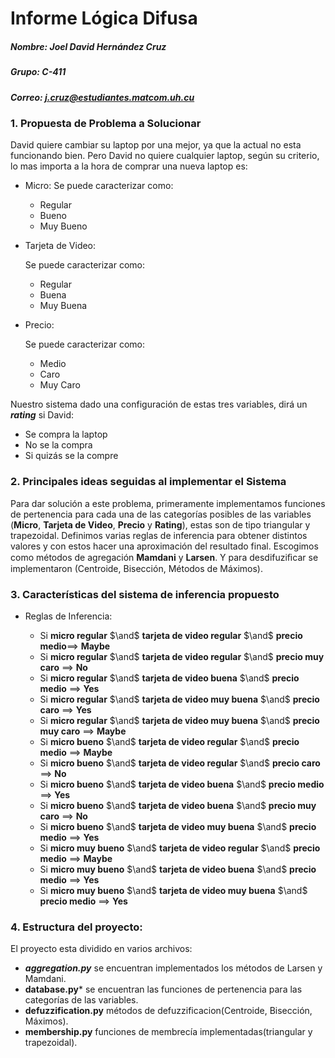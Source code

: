 # Informe Lógica Difusa

##### Nombre: Joel David Hernández Cruz

##### Grupo: C-411

##### Correo: j.cruz@estudiantes.matcom.uh.cu

### 1. Propuesta de Problema a Solucionar

David quiere cambiar su laptop por una mejor, ya que la actual no esta funcionando bien. Pero David no quiere cualquier laptop, según su criterio, lo mas importa a la hora de comprar una nueva laptop es:

- Micro:
  Se puede caracterizar como:
  
  - Regular
  - Bueno
  - Muy Bueno
  
- Tarjeta de Video:

  Se puede caracterizar como:

  - Regular
  - Buena
  - Muy Buena

- Precio:

  Se puede caracterizar como:

  - Medio
  - Caro
  - Muy Caro

Nuestro sistema dado una configuración de estas tres variables, dirá un ***rating*** si David:

- Se compra la laptop
- No se la compra
- Si quizás se la compre

### 2. Principales ideas seguidas al implementar el Sistema

Para dar solución a este problema, primeramente implementamos funciones de pertenencia para cada una de las categorías posibles de las variables (**Micro**, **Tarjeta de Video**, **Precio**  y **Rating**), estas son de tipo triangular y trapezoidal. Definimos varias reglas de inferencia para obtener distintos valores y con estos hacer una aproximación del resultado final. Escogimos como métodos de agregación **Mamdani** y **Larsen**. Y para desdifuziﬁcar se implementaron (Centroide, Bisección, Métodos de Máximos).



### 3. Características del sistema de inferencia propuesto

- Reglas de Inferencia:

  - Si **micro regular** $\and$ **tarjeta de video regular** $\and$ **precio medio**$\implies$ **Maybe**
  - Si **micro regular** $\and$ **tarjeta de video regular** $\and$ **precio muy caro** $\implies$ **No**
  - Si **micro regular** $\and$ **tarjeta de video buena** $\and$ **precio medio** $\implies$ **Yes**
  - Si **micro regular** $\and$ **tarjeta de video muy buena** $\and$ **precio caro** $\implies$ **Yes**
  - Si **micro regular** $\and$ **tarjeta de video muy buena** $\and$ **precio muy caro** $\implies$ **Maybe**
  - Si **micro bueno** $\and$ **tarjeta de video regular** $\and$ **precio medio** $\implies$ **Maybe**
  - Si **micro bueno** $\and$ **tarjeta de video regular** $\and$ **precio caro** $\implies$ **No**
  - Si **micro bueno** $\and$ **tarjeta de video buena** $\and$ **precio medio** $\implies$ **Yes**
  - Si **micro bueno** $\and$ **tarjeta de video buena** $\and$ **precio muy caro** $\implies$ **No**
  - Si **micro bueno** $\and$ **tarjeta de video muy buena** $\and$ **precio medio** $\implies$ **Yes**
  - Si **micro muy bueno** $\and$ **tarjeta de video regular** $\and$ **precio medio** $\implies$ **Maybe**
  - Si **micro muy bueno** $\and$ **tarjeta de video buena** $\and$ **precio medio** $\implies$ **Yes**
  - Si **micro muy bueno** $\and$ **tarjeta de video muy buena** $\and$ **precio medio** $\implies$ **Yes**

  
  
### 4. Estructura del proyecto:
  El proyecto esta dividido en varios archivos:

- ***aggregation.py*** se encuentran implementados los métodos de Larsen y Mamdani. 
- **database.py*** se encuentran las funciones de pertenencia para las categorías de las variables.
- **defuzzification.py** métodos de defuzzificacion(Centroide, Bisección, Máximos).
- **membership.py** funciones de membrecía implementadas(triangular y trapezoidal).